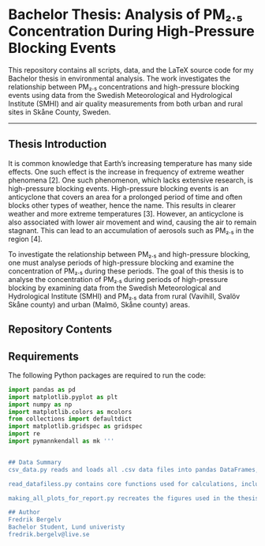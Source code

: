 # Bachelor Thesis: Analysis of PM₂.₅ Concentration During High-Pressure Blocking Events

This repository contains all scripts, data, and the LaTeX source code for my Bachelor thesis in environmental analysis. The work investigates the relationship between PM₂.₅ concentrations and high-pressure blocking events using data from the Swedish Meteorological and Hydrological Institute (SMHI) and air quality measurements from both urban and rural sites in Skåne County, Sweden.

---

## Thesis Introduction

It is common knowledge that Earth’s increasing temperature has many side effects. One such effect is the increase in frequency of extreme weather phenomena [2]. One such phenomenon, which lacks extensive research, is high-pressure blocking events. High-pressure blocking events is an anticyclone that covers an area for a prolonged period of time and often blocks other types of weather, hence the name. This results in clearer weather and more extreme temperatures [3]. However, an anticyclone is also associated with lower air movement and wind, causing the air to remain stagnant. This can lead to an accumulation of aerosols such as PM₂.₅ in the region [4].

To investigate the relationship between PM₂.₅ and high-pressure blocking, one must analyse periods of high-pressure blocking and examine the concentration of PM₂.₅ during these periods. The goal of this thesis is to analyse the concentration of PM₂.₅ during periods of high-pressure blocking by examining data from the Swedish Meteorological and Hydrological Institute (SMHI) and PM₂.₅ data from rural (Vavihill, Svalöv Skåne county) and urban (Malmö, Skåne county) areas.

## Repository Contents


## Requirements

The following Python packages are required to run the code:

```python
import pandas as pd
import matplotlib.pyplot as plt
import numpy as np 
import matplotlib.colors as mcolors
from collections import defaultdict
import matplotlib.gridspec as gridspec
import re
import pymannkendall as mk '''


## Data Summary
csv_data.py reads and loads all .csv data files into pandas DataFrames, preparing them for analysis.

read_datafiless.py contains core functions used for calculations, including preprocessing and data transformations.

making_all_plots_for_report.py recreates the figures used in the thesis and can be adapted for other stations or periods.

## Author
Fredrik Bergelv
Bachelor Student, Lund univeristy
fredrik.bergelv@live.se
